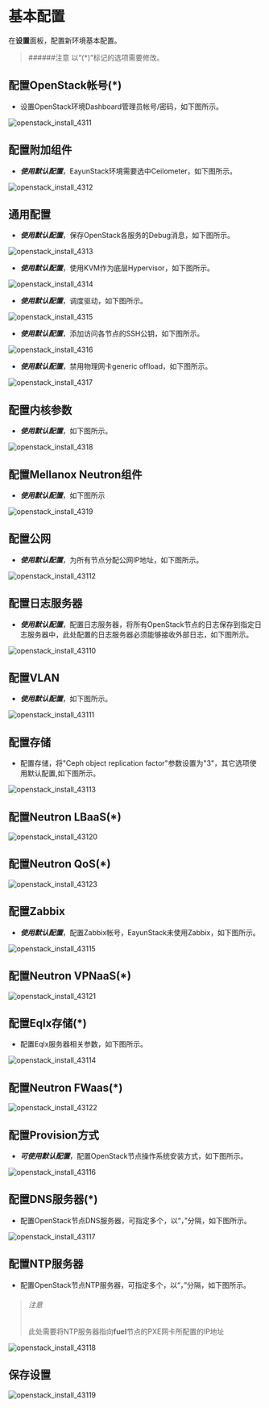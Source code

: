 # 基本配置

在**设置**面板，配置新环境基本配置。

> ######注意
> 以“(*)”标记的选项需要修改。

## 配置OpenStack帐号(*)

* 设置OpenStack环境Dashboard管理员帐号/密码，如下图所示。

 ![openstack_install_4311](../../images/openstack_install_4311.png)

## 配置附加组件

* ***使用默认配置***，EayunStack环境需要选中Ceilometer，如下图所示。

 ![openstack_install_4312](../../images/openstack_install_4312.png)

## 通用配置

* ***使用默认配置***，保存OpenStack各服务的Debug消息，如下图所示。

 ![openstack_install_4313](../../images/openstack_install_4313.png)

* ***使用默认配置***，使用KVM作为底层Hypervisor，如下图所示。

 ![openstack_install_4314](../../images/openstack_install_4314.png)

* ***使用默认配置***，调度驱动，如下图所示。

 ![openstack_install_4315](../../images/openstack_install_4315.png)

* ***使用默认配置***，添加访问各节点的SSH公钥，如下图所示。

 ![openstack_install_4316](../../images/openstack_install_4316.png)

* ***使用默认配置***，禁用物理网卡generic offload，如下图所示。

 ![openstack_install_4317](../../images/openstack_install_4317.png)

## 配置内核参数

* ***使用默认配置***，如下图所示。

 ![openstack_install_4318](../../images/openstack_install_4318.png)

## 配置Mellanox Neutron组件

* ***使用默认配置***，如下图所示

 ![openstack_install_4319](../../images/openstack_install_4319.png)

## 配置公网

* ***使用默认配置***，为所有节点分配公网IP地址，如下图所示。

 ![openstack_install_43112](../../images/openstack_install_43112.png)

## 配置日志服务器

* ***使用默认配置***，配置日志服务器，将所有OpenStack节点的日志保存到指定日志服务器中，此处配置的日志服务器必须能够接收外部日志，如下图所示。

 ![openstack_install_43110](../../images/openstack_install_43110.png)

## 配置VLAN

* ***使用默认配置***，如下图所示。

 ![openstack_install_43111](../../images/openstack_install_43111.png)

## 配置存储

* 配置存储，将"Ceph object replication factor"参数设置为"3"，其它选项使用默认配置,如下图所示。

 ![openstack_install_43113](../../images/openstack_install_43113.png)

## 配置Neutron LBaaS(*)

 ![openstack_install_43120](../../images/openstack_install_43120.png)

## 配置Neutron QoS(*)

 ![openstack_install_43123](../../images/openstack_install_43123.png)
 
## 配置Zabbix

* ***使用默认配置***，配置Zabbix帐号，EayunStack未使用Zabbix，如下图所示。

 ![openstack_install_43115](../../images/openstack_install_43115.png)
 
## 配置Neutron VPNaaS(*)

 ![openstack_install_43121](../../images/openstack_install_43121.png)

## 配置Eqlx存储(*)

* 配置Eqlx服务器相关参数，如下图所示。

 ![openstack_install_43114](../../images/openstack_install_43114.png)
 
## 配置Neutron FWaas(*)

 ![openstack_install_43122](../../images/openstack_install_43122.png)

## 配置Provision方式

* ***可使用默认配置***，配置OpenStack节点操作系统安装方式，如下图所示。

 ![openstack_install_43116](../../images/openstack_install_43116.png)

## 配置DNS服务器(*)

* 配置OpenStack节点DNS服务器，可指定多个，以“，”分隔，如下图所示。

 ![openstack_install_43117](../../images/openstack_install_43117.png)

## 配置NTP服务器

* 配置OpenStack节点NTP服务器，可指定多个，以“，”分隔，如下图所示。
 > ###### 注意
 > 此处需要将NTP服务器指向**fuel**节点的PXE网卡所配置的IP地址

 ![openstack_install_43118](../../images/openstack_install_43118.png)

## 保存设置

![openstack_install_43119](../../images/openstack_install_43119.png)





























